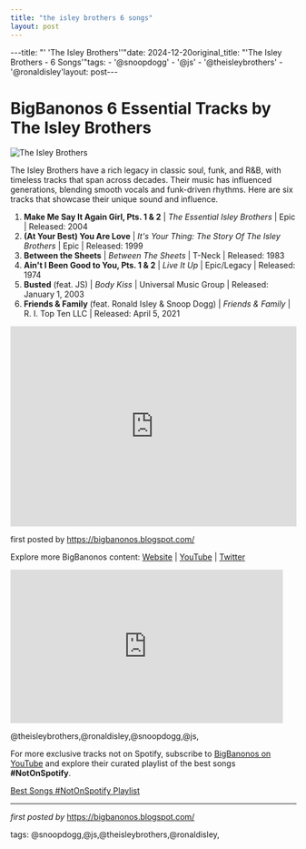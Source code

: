 ```yaml
---
title: "the isley brothers 6 songs"
layout: post
---
```

---title: "' 'The Isley Brothers''"date: 2024-12-20original_title: "'The Isley Brothers - 6 Songs'"tags:  - '@snoopdogg'  - '@js'  - '@theisleybrothers'  - '@ronaldisley'layout: post---<h1>BigBanonos 6 Essential Tracks by The Isley Brothers</h1><img alt="The Isley Brothers" src="https://cdn.britannica.com/84/197084-050-5CB545CA/Isley-Brothers-1975.jpg?w=400&h=300&c=crop" /> <p>The Isley Brothers have a rich legacy in classic soul, funk, and R&B, with timeless tracks that span across decades. Their music has influenced generations, blending smooth vocals and funk-driven rhythms. Here are six tracks that showcase their unique sound and influence.</p> <ol> <li><strong>Make Me Say It Again Girl, Pts. 1 & 2</strong> | <em>The Essential Isley Brothers</em> | Epic | Released: 2004</li> <li><strong>(At Your Best) You Are Love</strong> | <em>It's Your Thing: The Story Of The Isley Brothers</em> | Epic | Released: 1999</li> <li><strong>Between the Sheets</strong> | <em>Between The Sheets</em> | T-Neck | Released: 1983</li> <li><strong>Ain't I Been Good to You, Pts. 1 & 2</strong> | <em>Live It Up</em> | Epic/Legacy | Released: 1974</li> <li><strong>Busted</strong> (feat. JS) | <em>Body Kiss</em> | Universal Music Group | Released: January 1, 2003</li> <li><strong>Friends & Family</strong> (feat. Ronald Isley & Snoop Dogg) | <em>Friends & Family</em> | R. I. Top Ten LLC | Released: April 5, 2021</li></ol> <div> <iframe allow="autoplay; clipboard-write; encrypted-media; fullscreen; picture-in-picture" allowfullscreen="" frameborder="0" height="352" loading="lazy" src="https://open.spotify.com/embed/playlist/21LGfkexJ1K00YW2YMJ3Oa?utm_source=generator" width="100%"></iframe></div> <p>first posted by <a href="https://bigbanonos.blogspot.com/">https://bigbanonos.blogspot.com/</a></p> <div> <p>Explore more BigBanonos content: <a href="https://bigbanonos.blogspot.com/">Website</a> | <a href="https://www.youtube.com/@BigBanonos">YouTube</a> | <a href="https://x.com/bigbanonos">Twitter</a></p></div><iframe frameborder="0" height="270" src="https://youtube.com/embed/Pq51JmcyBzY" width="480"></iframe><!--Tags--><p>@theisleybrothers,@ronaldisley,@snoopdogg,@js,</p><!--Subscribe and Playlist Links--><div>    <p>For more exclusive tracks not on Spotify, subscribe to <a href="https://www.youtube.com/@BigBanonos" target="_blank">BigBanonos on YouTube</a> and explore their curated playlist of the best songs <strong>#NotOnSpotify</strong>.</p>    <p><a href="https://www.youtube.com/playlist?list=PLtuNtuTatqI0kFahUCbtbfenC_ET5O_tr" target="_blank">Best Songs #NotOnSpotify Playlist<br /></a></p></div><hr /><p><em>first posted by</em> <a href="https://bigbanonos.blogspot.com/" rel="noopener" target="_new">https://bigbanonos.blogspot.com/</a></p><p>tags: @snoopdogg,@js,@theisleybrothers,@ronaldisley,</p>